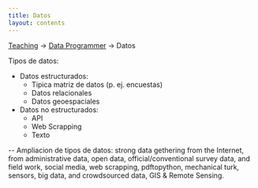 ```yaml
---
title: Datos
layout: contents
---
```


[Teaching](../../teaching) &rarr; [Data Programmer](../programmer) &rarr; Datos

Tipos de datos:
- Datos estructurados:
  - Tipica matriz de datos (p. ej. encuestas)
  - Datos relacionales
  - Datos geoespaciales
- Datos no estructurados:
  - API
  - Web Scrapping
  - Texto

-- Ampliacion de tipos de datos: strong data gethering from the Internet, from administrative data, open data, official/conventional survey data, and field work, social media, web scrapping, pdftopython, mechanical turk, sensors, big data, and crowdsourced data, GIS & Remote Sensing.

